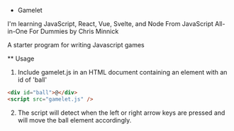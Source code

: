 - Gamelet

I'm learning JavaScript, React, Vue, Svelte, and Node From JavaScript All-in-One For Dummies by Chris Minnick

A starter program for writing Javascript games

\*\* Usage

1. Include gamelet.js in an HTML document containing an element with an id of 'ball'

```html
<div id="ball">@</div>
<script src="gamelet.js" />
```

2. The script will detect when the left or right arrow keys are pressed and will move the ball element accordingly.

